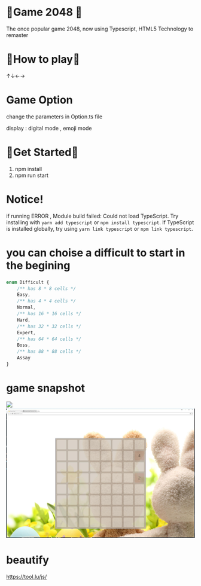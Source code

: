 # 💎Game 2048 💎
The once popular game 2048, now using Typescript, HTML5 Technology to remaster

# 🧠How to play🧠
↑↓←→

# Game Option
change the parameters in Option.ts file

display : digital mode , emoji mode 

# 🍩Get Started🍩
1) npm install
2) npm run start


# Notice!
if running ERROR ,  Module build failed: Could not load TypeScript. Try installing with `yarn add typescript` or `npm install typescript`. If TypeScript is installed globally, try using `yarn link typescript` or `npm link typescript`.


# you can choise a difficult to start  in the begining
```typescript   
enum Difficult {
    /** has 8 * 8 cells */
    Easy,
    /** has 4 * 4 cells */
    Normal,
    /** has 16 * 16 cells */
    Hard,
    /** has 32 * 32 cells */
    Expert,
    /** has 64 * 64 cells */
    Boss,
    /** has 88 * 88 cells */
    Assay
}
```

# game snapshot
<img src='/src/gitResource/16.png'>
<img src='/src/gitResource/32.jpg'>

# beautify
https://tool.lu/js/
